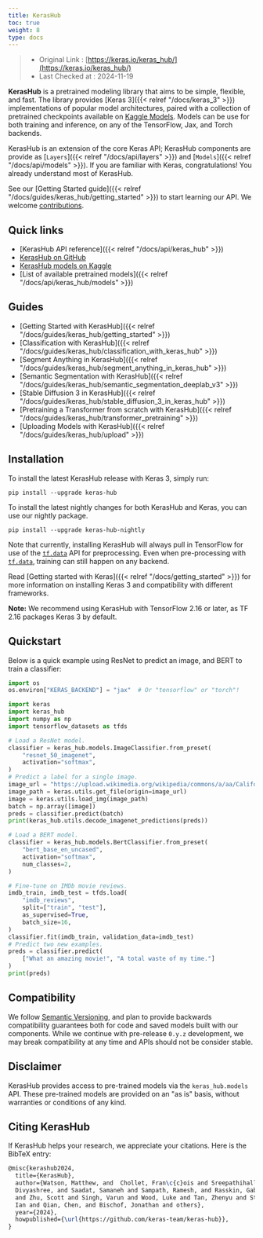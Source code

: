 ```yaml
---
title: KerasHub
toc: true
weight: 8
type: docs
---
```


> - Original Link : [https://keras.io/keras_hub/](https://keras.io/keras_hub/)
> - Last Checked at : 2024-11-19

**KerasHub** is a pretrained modeling library that aims to be simple, flexible, and fast. The library provides [Keras 3]({{< relref "/docs/keras_3" >}}) implementations of popular model architectures, paired with a collection of pretrained checkpoints available on [Kaggle Models](https://kaggle.com/models/). Models can be use for both training and inference, on any of the TensorFlow, Jax, and Torch backends.

KerasHub is an extension of the core Keras API; KerasHub components are provide as [`Layers`]({{< relref "/docs/api/layers" >}}) and [`Models`]({{< relref "/docs/api/models" >}}). If you are familiar with Keras, congratulations! You already understand most of KerasHub.

See our [Getting Started guide]({{< relref "/docs/guides/keras_hub/getting_started" >}}) to start learning our API. We welcome [contributions](https://github.com/keras-team/keras-hub/issues/1835).

## Quick links

- [KerasHub API reference]({{< relref "/docs/api/keras_hub" >}})
- [KerasHub on GitHub](https://github.com/keras-team/keras-hub)
- [KerasHub models on Kaggle](https://www.kaggle.com/organizations/keras/models)
- [List of available pretrained models]({{< relref "/docs/api/keras_hub/models" >}})

## Guides

- [Getting Started with KerasHub]({{< relref "/docs/guides/keras_hub/getting_started" >}})
- [Classification with KerasHub]({{< relref "/docs/guides/keras_hub/classification_with_keras_hub" >}})
- [Segment Anything in KerasHub]({{< relref "/docs/guides/keras_hub/segment_anything_in_keras_hub" >}})
- [Semantic Segmentation with KerasHub]({{< relref "/docs/guides/keras_hub/semantic_segmentation_deeplab_v3" >}})
- [Stable Diffusion 3 in KerasHub]({{< relref "/docs/guides/keras_hub/stable_diffusion_3_in_keras_hub" >}})
- [Pretraining a Transformer from scratch with KerasHub]({{< relref "/docs/guides/keras_hub/transformer_pretraining" >}})
- [Uploading Models with KerasHub]({{< relref "/docs/guides/keras_hub/upload" >}})

## Installation

To install the latest KerasHub release with Keras 3, simply run:

```shell
pip install --upgrade keras-hub
```

To install the latest nightly changes for both KerasHub and Keras, you can use our nightly package.

```shell
pip install --upgrade keras-hub-nightly
```

Note that currently, installing KerasHub will always pull in TensorFlow for use of the [`tf.data`](https://www.tensorflow.org/api_docs/python/tf/data) API for preprocessing. Even when pre-processing with [`tf.data`](https://www.tensorflow.org/api_docs/python/tf/data), training can still happen on any backend.

Read [Getting started with Keras]({{< relref "/docs/getting_started" >}}) for more information on installing Keras 3 and compatibility with different frameworks.

**Note:** We recommend using KerasHub with TensorFlow 2.16 or later, as TF 2.16 packages Keras 3 by default.

## Quickstart

Below is a quick example using ResNet to predict an image, and BERT to train a classifier:

```python
import os
os.environ["KERAS_BACKEND"] = "jax"  # Or "tensorflow" or "torch"!

import keras
import keras_hub
import numpy as np
import tensorflow_datasets as tfds

# Load a ResNet model.
classifier = keras_hub.models.ImageClassifier.from_preset(
    "resnet_50_imagenet",
    activation="softmax",
)
# Predict a label for a single image.
image_url = "https://upload.wikimedia.org/wikipedia/commons/a/aa/California_quail.jpg"
image_path = keras.utils.get_file(origin=image_url)
image = keras.utils.load_img(image_path)
batch = np.array([image])
preds = classifier.predict(batch)
print(keras_hub.utils.decode_imagenet_predictions(preds))

# Load a BERT model.
classifier = keras_hub.models.BertClassifier.from_preset(
    "bert_base_en_uncased",
    activation="softmax",
    num_classes=2,
)

# Fine-tune on IMDb movie reviews.
imdb_train, imdb_test = tfds.load(
    "imdb_reviews",
    split=["train", "test"],
    as_supervised=True,
    batch_size=16,
)
classifier.fit(imdb_train, validation_data=imdb_test)
# Predict two new examples.
preds = classifier.predict(
    ["What an amazing movie!", "A total waste of my time."]
)
print(preds)
```

## Compatibility

We follow [Semantic Versioning](https://semver.org/), and plan to provide backwards compatibility guarantees both for code and saved models built with our components. While we continue with pre-release `0.y.z` development, we may break compatibility at any time and APIs should not be consider stable.

## Disclaimer

KerasHub provides access to pre-trained models via the `keras_hub.models` API. These pre-trained models are provided on an "as is" basis, without warranties or conditions of any kind.

## Citing KerasHub

If KerasHub helps your research, we appreciate your citations. Here is the BibTeX entry:

```latex
@misc{kerashub2024,
  title={KerasHub},
  author={Watson, Matthew, and  Chollet, Fran\c{c}ois and Sreepathihalli,
  Divyashree, and Saadat, Samaneh and Sampath, Ramesh, and Rasskin, Gabriel and
  and Zhu, Scott and Singh, Varun and Wood, Luke and Tan, Zhenyu and Stenbit,
  Ian and Qian, Chen, and Bischof, Jonathan and others},
  year={2024},
  howpublished={\url{https://github.com/keras-team/keras-hub}},
}
```
